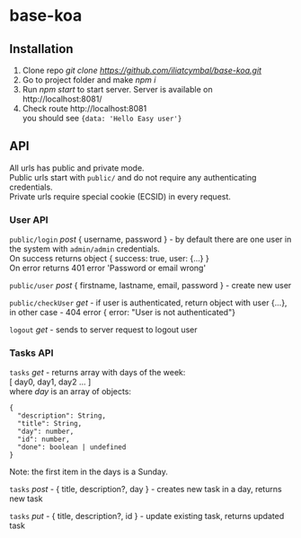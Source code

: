 # base-koa

## Installation
1) Clone repo *git clone https://github.com/iliatcymbal/base-koa.git*
2) Go to project folder and make *npm i*
3) Run *npm start* to start server. Server is available on http://localhost:8081/
4) Check route http://localhost:8081  
   you should see `{data: 'Hello Easy user'}`
   
## API
All urls has public and private mode.  
Public urls start with `public/` and do not require any authenticating credentials.  
Private urls require special cookie (ECSID) in every request.

### User API
`public/login` _post_ { username, password } - by default there are one user in the system with `admin/admin` credentials.  
On success returns object { success: true, user: {...} }  
On error returns 401 error 'Password or email wrong'  

`public/user` _post_ { firstname, lastname, email, password } - create new user

`public/checkUser` _get_ - if user is authenticated, return object with user {...}, in other case - 404 error { error: "User is not authenticated"}

`logout` _get_ - sends to server request to logout user  

### Tasks API
`tasks` _get_ - returns array with days of the week:  
[ day0, day1, day2 ... ]  
where _day_ is an array of objects: 
```
{
  "description": String,
  "title": String,
  "day": number,
  "id": number,
  "done": boolean | undefined
}
```
Note: the first item in the days is a Sunday.

`tasks` _post_ - { title, description?, day } - creates new task in a day, returns new task

`tasks` _put_ - { title, description?, id } - update existing task, returns updated task
